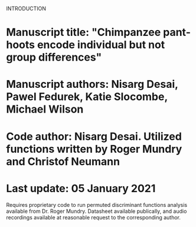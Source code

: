 INTRODUCTION

# Manuscript title: "Chimpanzee pant-hoots encode individual but not group differences"
# Manuscript authors: Nisarg Desai, Pawel Fedurek, Katie Slocombe, Michael Wilson
# Code author: Nisarg Desai. Utilized functions written by Roger Mundry and Christof Neumann
# Last update: 05 January 2021


Requires proprietary code to run permuted discriminant functions analysis available from Dr. Roger Mundry. Datasheet available publically, and audio recordings available at reasonable request to the corresponding author. 
